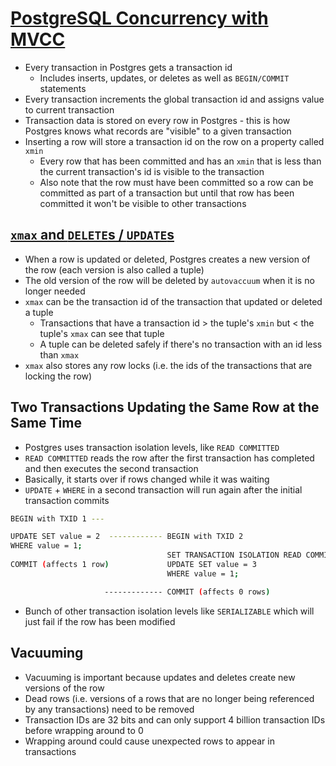 # [PostgreSQL Concurrency with MVCC](https://devcenter.heroku.com/articles/postgresql-concurrency)

* Every transaction in Postgres gets a transaction id
  * Includes inserts, updates, or deletes as well as `BEGIN/COMMIT` statements
* Every transaction increments the global transaction id and assigns value to current transaction
* Transaction data is stored on every row in Postgres - this is how Postgres knows what records are "visible" to a given transaction
* Inserting a row will store a transaction id on the row on a property called `xmin`
  * Every row that has been committed and has an `xmin` that is less than the current transaction's id is visible to the transaction
  * Also note that the row must have been committed so a row can be committed as part of a transaction but until that row has been committed it won't be visible to other transactions

## [`xmax` and `DELETE`s / `UPDATE`s](https://stackoverflow.com/questions/39058213/postgresql-upsert-differentiate-inserted-and-updated-rows-using-system-columns-x)

* When a row is updated or deleted, Postgres creates a new version of the row (each version is also called a tuple)
* The old version of the row will be deleted by `autovaccuum` when it is no longer needed
* `xmax` can be the transaction id of the transaction that updated or deleted a tuple
  * Transactions that have a transaction id > the tuple's `xmin` but < the tuple's `xmax` can see that tuple
  * A tuple can be deleted safely if there's no transaction with an id less than `xmax`
* `xmax` also stores any row locks (i.e. the ids of the transactions that are locking the row)

## Two Transactions Updating the Same Row at the Same Time

* Postgres uses transaction isolation levels, like `READ COMMITTED`
* `READ COMMITTED` reads the row after the first transaction has completed and then executes the second transaction
* Basically, it starts over if rows changed while it was waiting
* `UPDATE` + `WHERE` in a second transaction will run again after the initial transaction commits

```bash
BEGIN with TXID 1 ---

UPDATE SET value = 2  ------------ BEGIN with TXID 2
WHERE value = 1;
                                   SET TRANSACTION ISOLATION READ COMMITTED
COMMIT (affects 1 row)             UPDATE SET value = 3
                                   WHERE value = 1;

                     ------------- COMMIT (affects 0 rows)
```
* Bunch of other transaction isolation levels like `SERIALIZABLE` which will just fail if the row has been modified

## Vacuuming

* Vacuuming is important because updates and deletes create new versions of the row
* Dead rows (i.e. versions of a rows that are no longer being referenced by any transactions) need to be removed
* Transaction IDs are 32 bits and can only support 4 billion transaction IDs before wrapping around to 0
* Wrapping around could cause unexpected rows to appear in transactions
